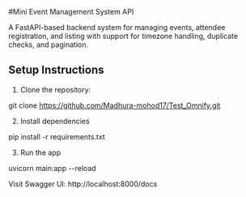 #Mini Event Management System API

A FastAPI-based backend system for managing events, attendee registration, and listing with support for timezone handling, duplicate checks, and pagination.

## Setup Instructions
1. Clone the repository:
   
git clone https://github.com/Madhura-mohod17/Test_Omnify.git


2. Install dependencies
   
pip install -r requirements.txt

3. Run the app

uvicorn main:app --reload

Visit Swagger UI:  http://localhost:8000/docs
